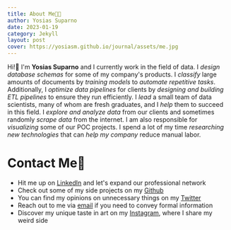 ```yaml
---
title: About Me👨‍💻
author: Yosias Suparno
date: 2023-01-19
category: Jekyll
layout: post
cover: https://yosiasm.github.io/journal/assets/me.jpg
---
```


Hi!👋 I'm **Yosias Suparno** and I currently work in the field of data. I *design database schemas* for some of my company's products. I *classify* large amounts of documents by *training models* to *automate repetitive tasks*. Additionally, I *optimize data pipelines* for clients by *designing and building ETL pipelines* to ensure they run efficiently. I *lead* a small team of data scientists, many of whom are fresh graduates, and I *help* them to succeed in this field. I *explore and analyze data* from our clients and sometimes randomly *scrape data* from the internet. I am also responsible for *visualizing* some of our POC projects. I spend a lot of my time *researching new technologies* that can *help my company* reduce manual labor.

# Contact Me🤙
- Hit me up on [LinkedIn](https://www.linkedin.com/in/yosias-suparno-b4a162197/) and let's expand our professional network
- Check out some of my side projects on my [Github](https://github.com/yosiasm)
- You can find my opinions on unnecessary things on my [Twitter](https://twitter.com/yosiasem)
- Reach out to me via [email](mailto:yosiassuparno@gmail.com) if you need to convey formal information
- Discover my unique taste in art on my [Instagram](https://www.instagram.com/yosiasem/), where I share my weird side